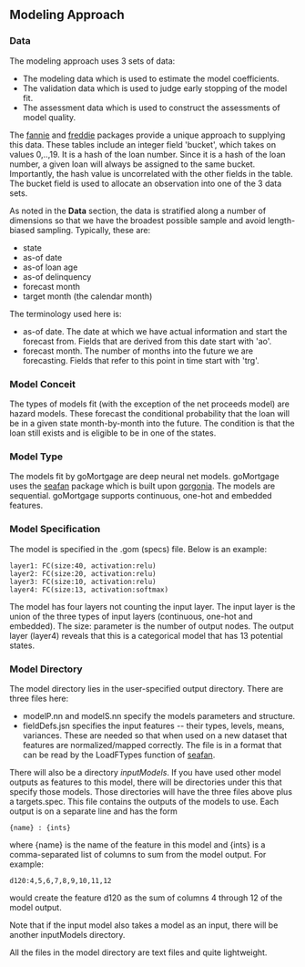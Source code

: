 ## Modeling Approach

### Data

The modeling approach uses 3 sets of data:

- The modeling data which is used to estimate the model coefficients.
- The validation data which is used to judge early stopping of the model fit.
- The assessment data which is used to construct the assessments of model quality.

The [fannie]() and [freddie]() packages provide a unique approach to supplying this data.
These tables include an integer field 'bucket', which takes on values 0,..,19. It is a hash of
the loan number. Since it is a hash of the loan number, a given loan will always be assigned to the
same bucket.  Importantly, the hash value is uncorrelated with the other fields in the table.
The bucket field is used to allocate an observation into one of the 3 data sets. 

As noted in the **Data** section, the data is stratified along a number of dimensions so that we have the
broadest possible sample and avoid length-biased sampling. Typically, these are:

- state
- as-of date
- as-of loan age
- as-of delinquency
- forecast month
- target month (the calendar month)

The terminology used here is:

- as-of date.  The date at which we have actual information and start the forecast from.  Fields that are derived
  from this date start with 'ao'.
- forecast month.  The number of months into the future we are forecasting. Fields that refer to this point in
time start with 'trg'.


### Model Conceit

The types of models fit (with the exception of the net proceeds model) are hazard models.  These forecast the
conditional probability that the loan will be in a given state month-by-month into the future. The condition is
that the loan still exists and is eligible to be in one of the states.  

### Model Type

The models fit by goMortgage are deep neural net models.  goMortgage uses the [seafan]() package which is built
upon [gorgonia]().  The models are sequential.  goMortgage supports continuous, one-hot and embedded features.

### Model Specification

The model is specified in the .gom (specs) file.  Below is an example:

    layer1: FC(size:40, activation:relu)
    layer2: FC(size:20, activation:relu)
    layer3: FC(size:10, activation:relu)
    layer4: FC(size:13, activation:softmax)

The model has four layers not counting the input layer.  The input layer is the union of the three types of
input layers (continuous, one-hot and embedded). The size: parameter is the number of output nodes. The output
layer (layer4) reveals that this is a categorical model that has 13 potential states.

### Model Directory

The model directory lies in the user-specified output directory.  There are three files here:

- modelP.nn and modelS.nn specify the models parameters and structure.
- fieldDefs.jsn specifies the input features -- their types, levels, means, variances. These are needed
so that when used on a new dataset that features are normalized/mapped correctly.  The file is in a format
that can be read by the LoadFTypes function of [seafan](). 

There will also be a directory *inputModels*.  If you have used other model outputs as features to this model,
there will be directories under this that specify those models.  Those directories will have the three files above
plus a targets.spec. This file contains the outputs of the models to use.  Each output is on a separate line
and has the form

    {name} : {ints}

where {name} is the name of the feature in this model and {ints} is a comma-separated list of columns to sum
from the model output.  For example:

    d120:4,5,6,7,8,9,10,11,12

would create the feature d120 as the sum of columns 4 through 12 of the model output.

Note that if the input model also takes a model as an input, there will be another inputModels directory.

All the files in the model directory are text files and quite lightweight. 

